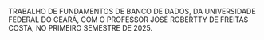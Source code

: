 TRABALHO DE FUNDAMENTOS DE BANCO DE DADOS,
DA UNIVERSIDADE FEDERAL DO CEARÁ,
COM O PROFESSOR JOSÉ ROBERTTY DE FREITAS COSTA,
NO PRIMEIRO SEMESTRE DE 2025.
